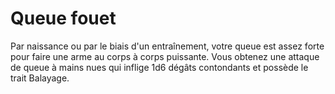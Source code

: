 # Queue fouet

<p><span id="ctl00_MainContent_DetailedOutput">Par naissance ou par le biais d'un entraînement, votre queue est assez forte pour faire une arme au corps à corps puissante. Vous obtenez une attaque de queue à mains nues qui inflige 1d6 dégâts contondants et possède le trait Balayage.&nbsp;</span></p>